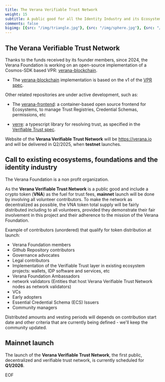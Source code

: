 ```yaml
---
title: The Verana Verifiable Trust Network
weight: 15
subtitle: A public good for all the Identity Industry and its Ecosystems
comments: false
bigimg: [{src: "/img/triangle.jpg"}, {src: "/img/sphere.jpg"}, {src: "/img/hexagon.jpg"}]
---
```


## The Verana Verifiable Trust Network

Thanks to the funds received by its founder members, since 2024, the Verana Foundation is working on an open-source implementation of a Cosmos-SDK based VPR: [verana-blockchain](https://github.com/verana-labs/verana-blockchain).

- The [verana-blockchain](https://github.com/verana-labs/verana-blockchain) implementation is based on the v1 of the [VPR spec](https://github.com/verana-labs/verifiable-trust-vpr-spec).

Other related repositories are under active development, such as:

- The [verana-frontend](https://github.com/verana-labs/verana-frontend): a container-based open source frontend for Ecosystems, to manage Trust Registries, Credential Schemas, permissions, etc

- [verre](https://github.com/verana-labs/verre): a typescript library for resolving trust, as specified in the [Verifiable Trust spec](https://github.com/verana-labs/verifiable-trust-spec).

Website of the **Verana Verifiable Trust Network** will be https://verana.io and will be delivered in Q2/2025, when **testnet** launches.

## Call to existing ecosystems, foundations and the identity industry

The Verana Foundation is a non profit organization.

As the **Verana Verifiable Trust Network** is a public good and include a crypto token (**VNA**) as the fuel for trust fees, **mainnet** launch will be done by involving all volunteer contributors. To make the network as decentralized as possible, the VNA token total supply will be fairly distributed including to all volunteers, provided they demonstrate their fair involvement in this project and their adherence to the mission of the Verana Foundation.

Example of contributors (unordered) that qualify for token distribution at launch:

- Verana Foundation members
- Github Repository contributors
- Governance advocates
- Legal contributors
- Implementation of the Verifiable Trust layer in existing ecosystem projects: wallets, IDP software and services, etc
- Verana Foundation Ambassadors
- network validators (Entities that host Verana Verifiable Trust Network nodes as network validators)
- VCs
- Early adopters
- Essential Credential Schema (ECS) Issuers
- Community managers

Distributed amounts and vesting periods will depends on contribution start date and other criteria that are currently being defined - we'll keep the community updated.

## Mainnet launch

The launch of the **Verana Verifiable Trust Network**, the first public, decentralized and verifiable trust network, is currently scheduled for **Q1/2026**.

EOF
